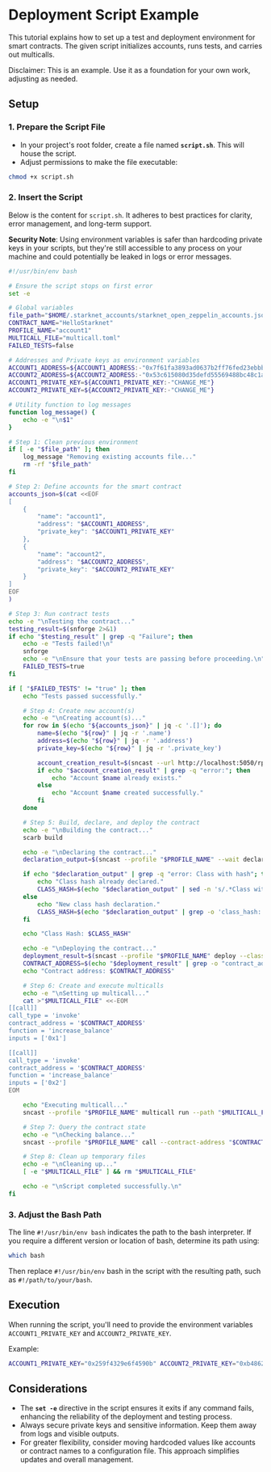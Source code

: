 # Deployment Script Example

This tutorial explains how to set up a test and deployment environment for smart contracts. The given script initializes accounts, runs tests, and carries out multicalls.

Disclaimer: This is an example. Use it as a foundation for your own work, adjusting as needed.

## Setup

### 1. Prepare the Script File

- In your project's root folder, create a file named **`script.sh`**. This will house the script.
- Adjust permissions to make the file executable:

```sh
chmod +x script.sh
```

### 2. Insert the Script

Below is the content for `script.sh`. It adheres to best practices for clarity, error management, and long-term support.

**Security Note**: Using environment variables is safer than hardcoding private keys in your scripts, but they're still accessible to any process on your machine and could potentially be leaked in logs or error messages.

```sh
#!/usr/bin/env bash

# Ensure the script stops on first error
set -e

# Global variables
file_path="$HOME/.starknet_accounts/starknet_open_zeppelin_accounts.json"
CONTRACT_NAME="HelloStarknet"
PROFILE_NAME="account1"
MULTICALL_FILE="multicall.toml"
FAILED_TESTS=false

# Addresses and Private keys as environment variables
ACCOUNT1_ADDRESS=${ACCOUNT1_ADDRESS:-"0x7f61fa3893ad0637b2ff76fed23ebbb91835aacd4f743c2347716f856438429"}
ACCOUNT2_ADDRESS=${ACCOUNT2_ADDRESS:-"0x53c615080d35defd55569488bc48c1a91d82f2d2ce6199463e095b4a4ead551"}
ACCOUNT1_PRIVATE_KEY=${ACCOUNT1_PRIVATE_KEY:-"CHANGE_ME"}
ACCOUNT2_PRIVATE_KEY=${ACCOUNT2_PRIVATE_KEY:-"CHANGE_ME"}

# Utility function to log messages
function log_message() {
    echo -e "\n$1"
}

# Step 1: Clean previous environment
if [ -e "$file_path" ]; then
    log_message "Removing existing accounts file..."
    rm -rf "$file_path"
fi

# Step 2: Define accounts for the smart contract
accounts_json=$(cat <<EOF
[
    {
        "name": "account1",
        "address": "$ACCOUNT1_ADDRESS",
        "private_key": "$ACCOUNT1_PRIVATE_KEY"
    },
    {
        "name": "account2",
        "address": "$ACCOUNT2_ADDRESS",
        "private_key": "$ACCOUNT2_PRIVATE_KEY"
    }
]
EOF
)

# Step 3: Run contract tests
echo -e "\nTesting the contract..."
testing_result=$(snforge 2>&1)
if echo "$testing_result" | grep -q "Failure"; then
    echo -e "Tests failed!\n"
    snforge
    echo -e "\nEnsure that your tests are passing before proceeding.\n"
    FAILED_TESTS=true
fi

if [ "$FAILED_TESTS" != "true" ]; then
    echo "Tests passed successfully."

    # Step 4: Create new account(s)
    echo -e "\nCreating account(s)..."
    for row in $(echo "${accounts_json}" | jq -c '.[]'); do
        name=$(echo "${row}" | jq -r '.name')
        address=$(echo "${row}" | jq -r '.address')
        private_key=$(echo "${row}" | jq -r '.private_key')

        account_creation_result=$(sncast --url http://localhost:5050/rpc account add --name "$name" --address "$address" --private-key "$private_key" --add-profile 2>&1)
        if echo "$account_creation_result" | grep -q "error:"; then
            echo "Account $name already exists."
        else
            echo "Account $name created successfully."
        fi
    done

    # Step 5: Build, declare, and deploy the contract
    echo -e "\nBuilding the contract..."
    scarb build

    echo -e "\nDeclaring the contract..."
    declaration_output=$(sncast --profile "$PROFILE_NAME" --wait declare --contract-name "$CONTRACT_NAME" 2>&1)

    if echo "$declaration_output" | grep -q "error: Class with hash"; then
        echo "Class hash already declared."
        CLASS_HASH=$(echo "$declaration_output" | sed -n 's/.*Class with hash \([^ ]*\).*/\1/p')
    else
        echo "New class hash declaration."
        CLASS_HASH=$(echo "$declaration_output" | grep -o 'class_hash: 0x[^ ]*' | sed 's/class_hash: //')
    fi

    echo "Class Hash: $CLASS_HASH"

    echo -e "\nDeploying the contract..."
    deployment_result=$(sncast --profile "$PROFILE_NAME" deploy --class-hash "$CLASS_HASH")
    CONTRACT_ADDRESS=$(echo "$deployment_result" | grep -o "contract_address: 0x[^ ]*" | awk '{print $2}')
    echo "Contract address: $CONTRACT_ADDRESS"

    # Step 6: Create and execute multicalls
    echo -e "\nSetting up multicall..."
    cat >"$MULTICALL_FILE" <<-EOM
[[call]]
call_type = 'invoke'
contract_address = '$CONTRACT_ADDRESS'
function = 'increase_balance'
inputs = ['0x1']

[[call]]
call_type = 'invoke'
contract_address = '$CONTRACT_ADDRESS'
function = 'increase_balance'
inputs = ['0x2']
EOM

    echo "Executing multicall..."
    sncast --profile "$PROFILE_NAME" multicall run --path "$MULTICALL_FILE"

    # Step 7: Query the contract state
    echo -e "\nChecking balance..."
    sncast --profile "$PROFILE_NAME" call --contract-address "$CONTRACT_ADDRESS" --function get_balance

    # Step 8: Clean up temporary files
    echo -e "\nCleaning up..."
    [ -e "$MULTICALL_FILE" ] && rm "$MULTICALL_FILE"

    echo -e "\nScript completed successfully.\n"
fi
```

### 3. Adjust the Bash Path

The line `#!/usr/bin/env bash` indicates the path to the bash interpreter. If you require a different version or location of bash, determine its path using:

```sh
which bash
```

Then replace `#!/usr/bin/env` bash in the script with the resulting path, such as `#!/path/to/your/bash`.

## Execution

When running the script, you'll need to provide the environment variables `ACCOUNT1_PRIVATE_KEY` and `ACCOUNT2_PRIVATE_KEY`.

Example:

```sh
ACCOUNT1_PRIVATE_KEY="0x259f4329e6f4590b" ACCOUNT2_PRIVATE_KEY="0xb4862b21fb97d" ./script.sh
```

## Considerations

- The **`set -e`** directive in the script ensures it exits if any command fails, enhancing the reliability of the deployment and testing process.
- Always secure private keys and sensitive information. Keep them away from logs and visible outputs.
- For greater flexibility, consider moving hardcoded values like accounts or contract names to a configuration file. This approach simplifies updates and overall management.

